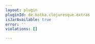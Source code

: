 ```yaml
---
layout: plugin
pluginId: de.kotka.clojuresque.extras
isJarAvailable: true
error: ''
violations: []

---
```

